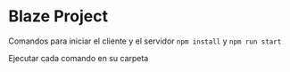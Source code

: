 # Blaze Project

Comandos para iniciar el cliente y el servidor `npm install` y `npm run start`

Ejecutar cada comando en su carpeta